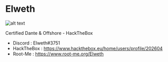 # Elweth

![alt text](https://www.hackthebox.eu/badge/image/202604)

Certified Dante & Offshore - HackTheBox

- Discord : Elweth#3751
- HackTheBox : https://www.hackthebox.eu/home/users/profile/202604
- Root-Me : https://www.root-me.org/Elweth
